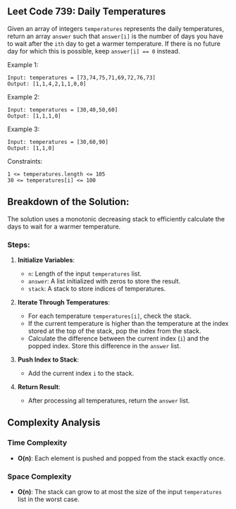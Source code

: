 ## Leet Code 739: Daily Temperatures

Given an array of integers `temperatures` represents the daily temperatures, return an array `answer` such that `answer[i]` is the number of days you have to wait after the `ith` day to get a warmer temperature. If there is no future day for which this is possible, keep `answer[i] == 0` instead.


Example 1:

```plaintext
Input: temperatures = [73,74,75,71,69,72,76,73]
Output: [1,1,4,2,1,1,0,0]
```

Example 2:
```plaintext
Input: temperatures = [30,40,50,60]
Output: [1,1,1,0]
```

Example 3:
```plaintext
Input: temperatures = [30,60,90]
Output: [1,1,0]
```

Constraints:

```plaintext
1 <= temperatures.length <= 105
30 <= temperatures[i] <= 100
```

## Breakdown of the Solution:

The solution uses a monotonic decreasing stack to efficiently calculate the days to wait for a warmer temperature.

### Steps:
1. **Initialize Variables**:
   - `n`: Length of the input `temperatures` list.
   - `answer`: A list initialized with zeros to store the result.
   - `stack`: A stack to store indices of temperatures.

2. **Iterate Through Temperatures**:
   - For each temperature `temperatures[i]`, check the stack.
   - If the current temperature is higher than the temperature at the index stored at the top of the stack, pop the index from the stack.
   - Calculate the difference between the current index (`i`) and the popped index. Store this difference in the `answer` list.

3. **Push Index to Stack**:
   - Add the current index `i` to the stack.

4. **Return Result**:
   - After processing all temperatures, return the `answer` list.

## Complexity Analysis

### Time Complexity
- **O(n)**: Each element is pushed and popped from the stack exactly once.

### Space Complexity
- **O(n)**: The stack can grow to at most the size of the input `temperatures` list in the worst case.

